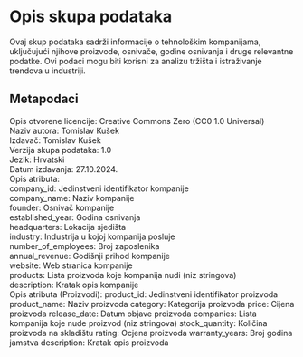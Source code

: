 # Opis skupa podataka

Ovaj skup podataka sadrži informacije o tehnološkim kompanijama, uključujući njihove proizvode, osnivače, godine osnivanja i druge relevantne podatke. Ovi podaci mogu biti korisni za analizu tržišta i istraživanje trendova u industriji.

## Metapodaci

Opis otvorene licencije: Creative Commons Zero (CC0 1.0 Universal)  
Naziv autora: Tomislav Kušek  
Izdavač: Tomislav Kušek  
Verzija skupa podataka: 1.0  
Jezik: Hrvatski  
Datum izdavanja: 27.10.2024.  
Opis atributa:  
  company_id: Jedinstveni identifikator kompanije  
  company_name: Naziv kompanije  
  founder: Osnivač kompanije  
  established_year: Godina osnivanja  
  headquarters: Lokacija sjedišta  
  industry: Industrija u kojoj kompanija posluje  
  number_of_employees: Broj zaposlenika  
  annual_revenue: Godišnji prihod kompanije  
  website: Web stranica kompanije  
  products: Lista proizvoda koje kompanija nudi (niz stringova)  
  description: Kratak opis kompanije  
Opis atributa (Proizvodi): 
  product_id: Jedinstveni identifikator proizvoda
  product_name: Naziv proizvoda
  category: Kategorija proizvoda
  price: Cijena proizvoda
  release_date: Datum objave proizvoda
  companies: Lista kompanija koje nude proizvod (niz stringova)
  stock_quantity: Količina proizvoda na skladištu
  rating: Ocjena proizvoda
  warranty_years: Broj godina jamstva
  description: Kratak opis proizvoda

